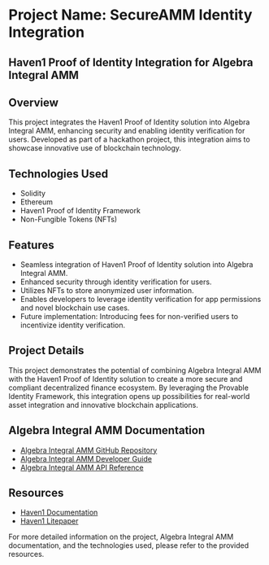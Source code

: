 # Project Name: SecureAMM Identity Integration

## Haven1 Proof of Identity Integration for Algebra Integral AMM

## Overview

This project integrates the Haven1 Proof of Identity solution into Algebra Integral AMM, enhancing security and enabling identity verification for users. Developed as part of a hackathon project, this integration aims to showcase innovative use of blockchain technology.

## Technologies Used

- Solidity
- Ethereum
- Haven1 Proof of Identity Framework
- Non-Fungible Tokens (NFTs)

## Features

- Seamless integration of Haven1 Proof of Identity solution into Algebra Integral AMM.
- Enhanced security through identity verification for users.
- Utilizes NFTs to store anonymized user information.
- Enables developers to leverage identity verification for app permissions and novel blockchain use cases.
- Future implementation: Introducing fees for non-verified users to incentivize identity verification.

## Project Details

This project demonstrates the potential of combining Algebra Integral AMM with the Haven1 Proof of Identity solution to create a more secure and compliant decentralized finance ecosystem. By leveraging the Provable Identity Framework, this integration opens up possibilities for real-world asset integration and innovative blockchain applications.

## Algebra Integral AMM Documentation

- [Algebra Integral AMM GitHub Repository](https://github.com/algebra-integral-amm)
- [Algebra Integral AMM Developer Guide](https://docs.algebra-integral-amm.io/developer-guide)
- [Algebra Integral AMM API Reference](https://docs.algebra-integral-amm.io/api-reference)

## Resources

- [Haven1 Documentation](https://docs.haven1.org)
- [Haven1 Litepaper](https://docsend.com/view/8hnh4kah6updyzf4)

For more detailed information on the project, Algebra Integral AMM documentation, and the technologies used, please refer to the provided resources.
